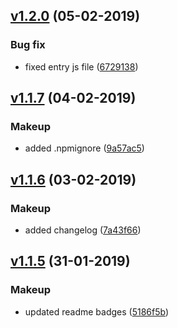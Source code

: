 ## [v1.2.0](https://github.com/umutcanbolat/reverse-repeat/compare/v1.1.7...v1.2.0) (05-02-2019)

### Bug fix

- fixed entry js file ([6729138](https://github.com/umutcanbolat/reverse-repeat/commit/6729138))

## [v1.1.7](https://github.com/umutcanbolat/reverse-repeat/compare/v1.1.6...v1.1.7) (04-02-2019)

### Makeup

- added .npmignore ([9a57ac5](https://github.com/umutcanbolat/reverse-repeat/commit/9a57ac5))

## [v1.1.6](https://github.com/umutcanbolat/reverse-repeat/compare/v1.1.5...v1.1.6) (03-02-2019)

### Makeup

- added changelog ([7a43f66](https://github.com/umutcanbolat/reverse-repeat/commit/7a43f66))

## [v1.1.5](https://github.com/umutcanbolat/reverse-repeat/compare/v1.1.4...v1.1.5) (31-01-2019)

### Makeup

- updated readme badges ([5186f5b](https://github.com/umutcanbolat/reverse-repeat/commit/5186f5b))
